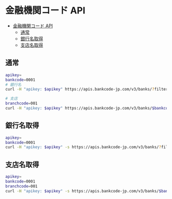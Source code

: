 # 金融機関コード API

- [金融機関コード API](#金融機関コード-api)
  - [通常](#通常)
  - [銀行名取得](#銀行名取得)
  - [支店名取得](#支店名取得)

## 通常

``` bash
apikey=
bankcode=0001
# 銀行名
curl -H "apikey: $apikey" https://apis.bankcode-jp.com/v3/banks/?filter=code==$bankcode

# 支店
branchcode=001
curl -H "apikey: $apikey" https://apis.bankcode-jp.com/v3/banks/$bankcode/branches/?filter=code==$branchcode
```

## 銀行名取得

``` bash
apikey=
bankcode=0001
curl -H "apikey: $apikey" -s https://apis.bankcode-jp.com/v3/banks/?filter=code==$bankcode | jq -r ".banks[] | .name"
```

## 支店名取得

``` bash
apikey=
bankcode=0001
branchcode=001
curl -H "apikey: $apikey" -s https://apis.bankcode-jp.com/v3/banks/$bankcode/branches/?filter=code==$branchcode | jq -r ".branches[] | .name"
```
